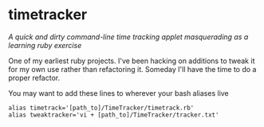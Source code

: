 # timetracker
_A quick and dirty command-line time tracking applet masquerading as a learning ruby exercise_

One of my earliest ruby projects.  I've been hacking on additions to tweak it for my own use rather than refactoring it.
Someday I'll have the time to do a proper refactor.

You may want to add these lines to wherever your bash aliases live
```
alias timetrack='[path_to]/TimeTracker/timetrack.rb'
alias tweaktracker='vi + [path_to]/TimeTracker/tracker.txt'
```
